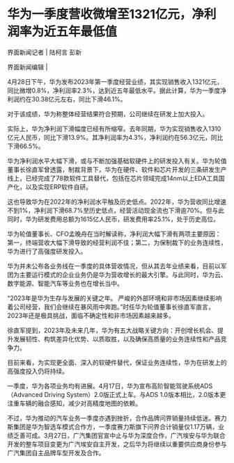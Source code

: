 # 华为一季度营收微增至1321亿元，净利润率为近五年最低值

界面新闻记者 | 陆柯言 彭新

界面新闻编辑 |

4月28日下午，华为发布2023年第一季度经营业绩，其实现销售收入1321亿元，同比微增0.8%，净利润率2.3%，达到近五年最低水平。据此计算，华为一季度净利润约在30.38亿元左右，同比下滑46.1%。

对于该成绩，华为称整体经营结果符合预期，公司继续在研发上加大投入。

实际上，华为净利润下滑幅度已经有所缩窄。去年同期，华为实现销售收入1310亿元人民币，同比下滑13.9%。其净利润率为4.3%，净利润约在56.3亿元，同比下滑66.5%。

华为净利润水平大幅下滑，或与不断加强基础软硬件上的研发投入有关。华为轮值董事长徐直军曾透露，制裁背景下，华为在硬件、软件和芯片开发的三条研发生产线上，已经完成了78款软件工具替代，包括在芯片领域完成14nm以上EDA工具国产化，以及实现ERP软件自研。

这也导致华为在2022年的净利润水平触及历史低点。2022年，华为营收同比增速不到1%，净利润下滑68.7%至历史低点，经营活动现金流也下滑逾70%。但与此同时，华为研发费用总额为1615亿人民币，研发费用率25.1%，处于历史高位。

华为轮值董事长、CFO孟晚舟在当时解读称，净利润大幅下滑有两项主要原因：第一，终端营收大幅下滑导致的经营利润不佳；第二，为保制裁下的业务连续性，华为进行了高强度研发投入。

华为并未公布各业务线在一季度的具体营收情况，但从其去年业绩来看，目前以军团为主要运行模式的企业业务仍是华为营收增长的最大引擎。与此同时，华为云、数字能源、智能汽车等业务也在增长当中。

“2023年是华为生存与发展的关键之年。
严峻的外部环境和非市场因素继续影响着公司经营，我们会继续在暴风雨中奔跑。”时任华为轮值董事长徐直军直言，2023年还是极具挑战，面临不确定性和非市场因素越来越多。

徐直军提到，2023年及未来几年，华为有五大战略关键方向：开创增长机会、提升发展韧性、构筑差异化优势、以质取胜，以及确保高质量的业务连续性和产品竞争力。

目前来看，为实现更全面、深入的软硬件替代，保证业务连续性，华为在研发上的高强度投入仍将持续。

一季度，华为各项业务均有进展。4月17日，华为宣布高阶智能驾驶系统ADS（Advanced Driving System）2.0版正式上车。与ADS
1.0版本相比，2.0版本更注重车辆的融合感知，减少对高精度地图的依赖。

不过，华为推动的汽车业务一季度亦遇到挫折，合作品牌问界销量持续低迷。赛力斯集团是华为智选车模式合作方，一季度赛力斯旗下问界合计销量仅1.17万辆，业绩乏善可成。3月27日，广汽集团官宣中止与华为深度合作，广汽埃安与华为联合开发的整车项目变更为广汽埃安自主开发，之后华为将继续以重要供应商身份参与广汽集团自主品牌车型开发及合作。

